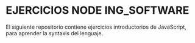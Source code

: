 # EJERCICIOS NODE ING_SOFTWARE

El siguiente repositorio contiene ejercicios introductorios de JavaScript, para aprender la syntaxis del lenguaje.
